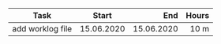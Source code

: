 | Task     | Start            | End  | Hours |
| ------------- |:-------------:| -----:| -----:|
| add worklog file | 15.06.2020 | 15.06.2020 | 10 m |
